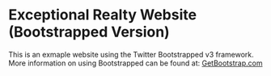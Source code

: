 # Exceptional Realty Website (Bootstrapped Version)

This is an exmaple website using the Twitter Bootstrapped v3 framework.
More information on using Bootstrapped can be found at:
[GetBootstrap.com](http://getbootstrap.com)
